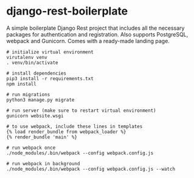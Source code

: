 # django-rest-boilerplate

A simple boilerplate Django Rest project that includes all the necessary packages for authentication and registration.
Also supports PostgreSQL, webpack and Gunicorn. Comes with a ready-made landing page.

```
# initialize virtual environment
virutalenv venv
. venv/bin/activate

# install dependencies
pip3 install -r requirements.txt
npm install

# run migrations
python3 manage.py migrate

# run server (make sure to restart virtual environment)
gunicorn website.wsgi

# to use webpack, include these lines in templates
{% load render_bundle from webpack_loader %}
{% render_bundle 'main' %}

# run webpack once
./node_modules/.bin/webpack --config webpack.config.js

# run webpack in background
./node_modules/.bin/webpack --config webpack.config.js --watch
```
